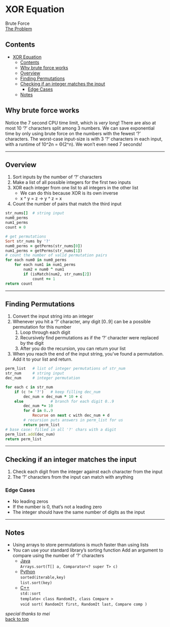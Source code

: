 # XOR Equation

Brute Force  
[The Problem](https://open.kattis.com/problems/xorequation)

## Contents

- [XOR Equation](#xor-equation)
  - [Contents](#contents)
  - [Why brute force works](#why-brute-force-works)
  - [Overview](#overview)
  - [Finding Permutations](#finding-permutations)
  - [Checking if an integer matches the input](#checking-if-an-integer-matches-the-input)
    - [Edge Cases](#edge-cases)
  - [Notes](#notes)

## Why brute force works

Notice the 7 second CPU time limit, which is _very_ long! There are also at most 10 ‘?’ characters split among 3 numbers. We can save exponential time by only using brute force on the numbers with the fewest ‘?’ characters.
The worst-case input-size is with 3 ‘?’ characters in each input, with a runtime of 10^2n = Θ(2^n). We won’t even need 7 seconds!

---

## Overview

1. Sort inputs by the number of ‘?’ characters
2. Make a list of all possible integers for the first two inputs
3. XOR each integer from one list to all integers in the other list
   - We can do this because XOR is its own inverse
   - x ^ y = z -> y ^ z = x
4. Count the number of pairs that match the third input

```ruby
str_nums[]  # string input
num0_perms
num1_perms
count = 0

# get permutations
Sort str_nums by '?'
num0_perms = getPerms(str_nums[0])
num1_perms = getPerms(str_nums[1])
# count the number of valid permutation pairs
for each num0 in num0_perms
    for each num1 in num1_perms
        num2 = num0 ^ num1
        if (isMatch(num2, str_nums[2])
            count += 1
return count
```

---

## Finding Permutations

1. Convert the input string into an integer
2. Whenever you hit a ‘?’ character, any digit [0..9] can be a possible permutation for this number
   1. Loop through each digit
   2. Recursively find permutations as if the ‘?’ character were replaced by the digit
   3. After you do the recursion, you can return your list
3. When you reach the end of the input string, you’ve found a permutation. Add it to your list and return.

```ruby
perm_list   # list of integer permutations of str_num
str_num     # string input
dec_num     # integer permutation

for each c in str_num
    if (c != '?')   # keep filling dec_num
        dec_num = dec_num * 10 + c
    else            # branch for each digit 0..9
        dec_num *= 10
        for d in 0..9
            Recurse on next c with dec_num + d
        # recursion puts answers in perm_list for us
        return perm_list
# base case: filled in all '?' chars with a digit
perm_list.add(dec_num)
return perm_list
```

---

## Checking if an integer matches the input

1. Check each digit from the integer against each character from the input
2. The ‘?’ characters from the input can match with anything

### Edge Cases

- No leading zeros
- If the number is 0, that’s not a leading zero
- The integer should have the same number of digits as the input

---

## Notes

- Using arrays to store permutations is much faster than using lists
- You can use your standard library’s sorting function
  Add an argument to compare using the number of ‘?’ characters
  - [Java](https://docs.oracle.com/en/java/javase/12/docs/api/java.base/java/util/Arrays.html#sort%28T%5B%5D,java.util.Comparator%29)  
    `Arrays.sort(T[] a, Comparator<? super T> c)`
  - [Python](https://docs.python.org/3/howto/sorting.html#key-functions)  
    `sorted(iterable,key)`  
    `list.sort(key)`
  - [C++](https://devdocs.io/cpp/algorithm/sort)  
    `std::sort`  
    `template< class RandomIt, class Compare >`  
    `void sort( RandomIt first, RandomIt last, Compare comp )`

_special thanks to mei_  
[back to top](#xor-equation)

